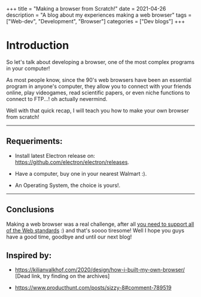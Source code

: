 +++
title = "Making a browser from Scratch!"
date = 2021-04-26
description = "A blog about my experiences making a web browser"
tags = ["Web-dev", "Development", "Browser"]
categories = ["Dev blogs"]
+++

# Introduction

So let's talk about developing a browser, one of the most complex programs in your computer!

As most people know, since the 90's web browsers have been an essential program in anyone's computer, they allow you to connect with your friends online, play videogames, read scientific papers, or even niche functions to connect to FTP...! oh actually nevermind.

Well with that quick recap, I will teach you how to make your own browser from scratch!

---

## Requeriments:

* Install latest Electron release on: https://github.com/electron/electron/releases.

* Have a computer, buy one in your nearest Walmart :).

* An Operating System, the choice is yours!.

---

## Conclusions

Making a web browser was a real challenge, after all [you need to support all of the Web standards](https://en.wikipedia.org/wiki/Web_standards) :) and that's soooo tiresome! Well I hope you guys have a good time, goodbye and until our next blog!

## Inspired by:

* https://kilianvalkhof.com/2020/design/how-i-built-my-own-browser/ [Dead link, try finding on the archives]

* https://www.producthunt.com/posts/sizzy-8#comment-789519